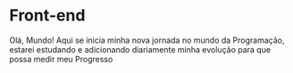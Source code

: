 # Front-end
 Olá, Mundo!
  Aqui se inicia minha nova jornada no mundo da Programação, estarei estudando e adicionando diariamente minha evolução para que possa medir meu Progresso
 

